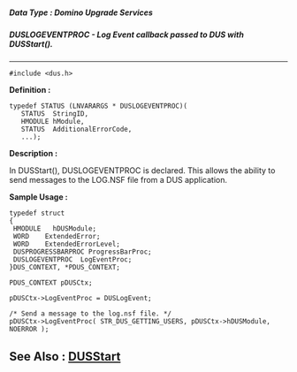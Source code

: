 ##### Data Type : Domino Upgrade Services
##### DUSLOGEVENTPROC - Log Event callback passed to DUS with DUSStart().
---
```
#include <dus.h>
```

**Definition :**
```
typedef STATUS (LNVARARGS * DUSLOGEVENTPROC)(
   STATUS  StringID,
   HMODULE hModule,
   STATUS  AdditionalErrorCode,
   ...);
```

**Description :**

In DUSStart(), DUSLOGEVENTPROC is declared.  This allows the ability to send messages to the LOG.NSF file from a DUS application.


**Sample Usage :**
```
typedef struct
{
 HMODULE   hDUSModule;
 WORD    ExtendedError;
 WORD    ExtendedErrorLevel;
 DUSPROGRESSBARPROC ProgressBarProc;
 DUSLOGEVENTPROC  LogEventProc;
}DUS_CONTEXT, *PDUS_CONTEXT;

PDUS_CONTEXT pDUSCtx;  

pDUSCtx->LogEventProc = DUSLogEvent;

/* Send a message to the log.nsf file. */
pDUSCtx->LogEventProc( STR_DUS_GETTING_USERS, pDUSCtx->hDUSModule, NOERROR );
```

**See Also :**
[DUSStart](/domino-c-api-docs/reference/Func/DUSStart)
---
